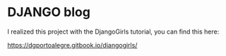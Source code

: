 # DJANGO blog

I realized this project with the DjangoGirls tutorial, you can find this here:

https://dgportoalegre.gitbook.io/djangogirls/



